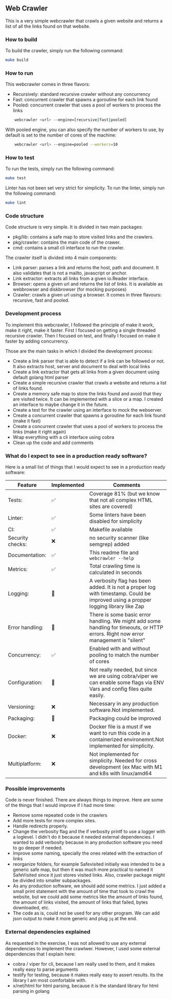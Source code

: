 ## Web Crawler

This is a very simple webcrawler that crawls a given website and returns a list of all the links found on that website.

### How to build

To build the crawler, simply run the following command:

```bash
make build
```

### How to run

This webcrawler comes in three flavors:

- Recursively: standard recursive crawler without any concurrency
- Fast: concurrent crawler that spawns a goroutine for each link found
- Pooled: concurrent crawler that uses a pool of workers to process the links

```bash
    webcrawler <url> --engine=[recursive|fast|pooled]
```

With pooled engine, you can also specify the number of workers to use, by default is set to the number of cores of the machine:

```bash
    webcrawler <url> --engine=pooled --workers=10
```

### How to test

To run the tests, simply run the following command:

```bash
make test
```

Linter has not been set very strict for simplicity. To run the linter, simply run the following command:

```bash
make lint
```

### Code structure

Code structure is very simple. It is divided in two main packages:

- pkg/lib: contains a safe map to store visited links and the crawlers.
- pkg/crawler: contains the main code of the crawer.
- cmd: contains a small cli interface to run the crawler.

The crawler itself is divided into 4 main components:

- Link parser: parses a link and returns the host, path and document. It also validates that is not a mailto, javascript or anchor.
- Link extractor: extracts all links from a given io.Reader interface.
- Browser: opens a given url and returns the list of links. It is available as webbrowser and diskbrowser (for mocking purposes)
- Crawler: crawls a given url using a browser. It comes in three flavours: recursive, fast and pooled.

### Development process

To implement this webcrawler, I followed the principle of make it work, make it right, make it faster. First I focused on getting a single threaded recursive crawler. Then I focused on test, and finally I focused on make it faster by adding concurrency.

Those are the main tasks in which I divided the development process:
- Create a link parser that is able to detect if a link can be followed or not. It also extracts host, server and document to deal with local links
- Create a link extractor that gets all links from a given document using default golang html parser
- Create a simple recursive crawler that crawls a website and returns a list of links found.
- Create a memory safe map to store the links found and avoid that they are visited twice. It can be implemented with a slice or a map. I created an interface to maybe change it in the future.
- Create a test for the crawler using an interface to mock the webserver.
- Create a concurrent crawler that spawns a goroutine for each link found (make it fast)
- Create a concurrent crawler that uses a pool of workers to process the links (make it right again)
- Wrap everything with a cli interface using cobra
- Clean up the code and add comments

### What do I expect to see in a production ready software?

Here is a small list of things that I would expect to see in a production ready software:

| Feature          | Implemented | Comments                                                                                                                            |
|------------------| ---------- |-------------------------------------------------------------------------------------------------------------------------------------|
| Tests:           | ✅ | Coverage 81% (but we know that not all complex HTML sites are covered)                                                              | 81% coverage |
| Linter:          | ✅ | Some linters have been disabled for simplicity                                                                                      |
| CI:              | ✅ | Makefile available                                                                                                                  |
| Security checks: | ❌ | no security scanner (like semgrep) added                                                                                            |
| Documentation:   | ✅ | This readme file and `webcrawler --help`                                                                                            |
| Metrics:         | ✅ | Total crawling time is calculated in seconds                                                                                        |
| Logging:         |  🚧 | A verbosity flag has been added. It is not a proper log with timestamp. Could be improved using a propper logging library like Zap  |
| Error handling:  | 🚧 | There is some basic error handling. We might add some handling for timeouts, or HTTP errors. Right now error management is "silent" |
| Concurrency:     | ✅  | Enabled with and without pooling to match the number of cores                                                                       | 
| Configuration:   |🚧  | Not really needed, but since we are using cobra/viper we can enable some flags via ENV Vars and config files quite easily.          |
| Versioning:      |❌  | Necessary in any production software.Not implemented.                                                                               |
| Packaging:       | 🚧| Packaging could be improved                                                                                                         |
| Docker:          | ❌| Docker file is a must if we want to run this code in a containerized environemnt.Not implemented for simplicity.                    |
| Multiplatform:   | ❌| Not implemented for simplicity. Needed for cross development (ex Mac with M1 and k8s with linux/amd64                               |

### Possible improvements

Code is never finished. There are always things to improve. Here are some of the things that I would improve if I had more time:

- Remove some repeated code in the crawlers
- Add more tests for more complex sites.
- Handle redirects properly.
- Change the verbosity flag and the if verbosity printf to use a logger with a loglevel. I didn't do it because it needed external dependencies. I wanted to add verbosity because in any production software you need to go deeper if needed.
- Improve some naming, specially the ones related with the extraction of links
- reorganize folders, for example Safevisited initially was intended to be a generic safe map, but then it was much more practical to named it SafeVisited since it just stores visited links. Also, crawler package might be divided into smaller subpackages.
- As any production software, we should add some metrics. I just added a small print statement with the amount of time that took to crawl the website, but we could add some metrics like the amount of links found, the amount of links visited, the amount of links that failed, bytes downloaded, etc.
- The code as is, could not be used for any other program. We can add json output to make it more generic and plug `jq` at the end.

### External dependencies explained

As requested in the exercise, I was not allowed to use any external dependencies to implement the crawlwer. However, I used some external dependencies that I explain here:
- cobra / viper for cli, because I am really used to them, and it makes really easy to parse arguments
- testify for testing, because it makes really easy to assert results. Its the library I am most comfortable with.
- x/net/html for html parsing, because it is the standard library for html parsing in golang

